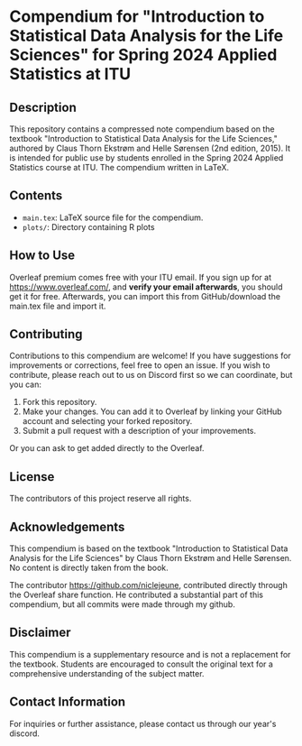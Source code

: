 # Compendium for "Introduction to Statistical Data Analysis for the Life Sciences" for Spring 2024 Applied Statistics at ITU

## Description

This repository contains a compressed note compendium based on the textbook "Introduction to Statistical Data Analysis for the Life Sciences," authored by Claus Thorn Ekstrøm and Helle Sørensen (2nd edition, 2015). It is intended for public use by students enrolled in the Spring 2024 Applied Statistics course at ITU. The compendium written in LaTeX.

## Contents

- `main.tex`: LaTeX source file for the compendium.
- `plots/`: Directory containing R plots

## How to Use

Overleaf premium comes free with your ITU email. If you sign up for at https://www.overleaf.com/, and **verify your email afterwards**, you should get it for free. Afterwards, you can import this from GitHub/download the main.tex file and import it.

## Contributing

Contributions to this compendium are welcome! If you have suggestions for improvements or corrections, feel free to open an issue. If you wish to contribute, please reach out to us on Discord first so we can coordinate, but you can:

1. Fork this repository.
2. Make your changes. You can add it to Overleaf by linking your GitHub account and selecting your forked repository.
3. Submit a pull request with a description of your improvements.

Or you can ask to get added directly to the Overleaf.

## License

The contributors of this project reserve all rights.

## Acknowledgements

This compendium is based on the textbook "Introduction to Statistical Data Analysis for the Life Sciences" by Claus Thorn Ekstrøm and Helle Sørensen. No content is directly taken from the book.

The contributor https://github.com/niclejeune, contributed directly through the Overleaf share function. He contributed a substantial part of this compendium, but all commits were made through my github.

## Disclaimer

This compendium is a supplementary resource and is not a replacement for the textbook. Students are encouraged to consult the original text for a comprehensive understanding of the subject matter.

## Contact Information

For inquiries or further assistance, please contact us through our year's discord.
